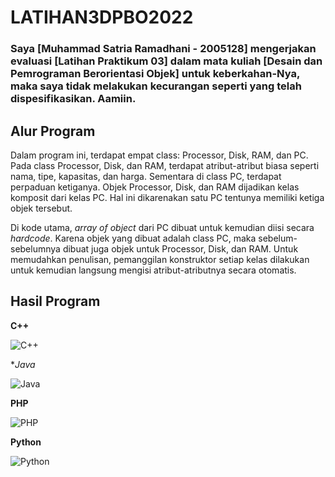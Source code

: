 # LATIHAN3DPBO2022
### Saya [Muhammad Satria Ramadhani - 2005128] mengerjakan evaluasi [Latihan Praktikum 03] dalam mata kuliah [Desain dan Pemrograman Berorientasi Objek] untuk keberkahan-Nya, maka saya tidak melakukan kecurangan seperti yang telah dispesifikasikan. Aamiin.

## Alur Program

Dalam program ini, terdapat empat class: Processor, Disk, RAM, dan PC. Pada class Processor, Disk, dan RAM, terdapat atribut-atribut biasa seperti nama, tipe, kapasitas, dan harga. Sementara di class PC, terdapat perpaduan ketiganya. Objek Processor, Disk, dan RAM dijadikan kelas komposit dari kelas PC. Hal ini dikarenakan satu PC tentunya memiliki ketiga objek tersebut.

Di kode utama, *array of object* dari PC dibuat untuk kemudian diisi secara *hardcode*. Karena objek yang dibuat adalah class PC, maka sebelum-sebelumnya dibuat juga objek untuk Processor, Disk, dan RAM. Untuk memudahkan penulisan, pemanggilan konstruktor setiap kelas dilakukan untuk kemudian langsung mengisi atribut-atributnya secara otomatis.

## Hasil Program

**C++**

![C++](https://user-images.githubusercontent.com/72297396/155891696-b18f0cfe-c1ba-4aa2-b444-bf8c7e77d670.png)

**Java*

![Java](https://user-images.githubusercontent.com/72297396/155891698-63308a20-7e96-4fae-a5fe-f61578b705f2.png)

**PHP**

![PHP](https://user-images.githubusercontent.com/72297396/155891704-3eb0cef4-8621-4caa-9e73-4fe7859f1156.png)

**Python**

![Python](https://user-images.githubusercontent.com/72297396/155891707-6a7fdd3f-ca85-45a0-b250-e48a8ef0a2d7.png)
